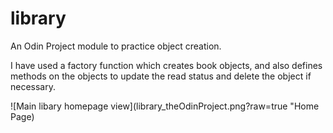 # library
An Odin Project module to practice object creation.

I have used a factory function which creates book objects, and also defines methods on the objects to update the read status and delete the object if necessary.

![Main libary homepage view](library_theOdinProject.png?raw=true "Home Page)
